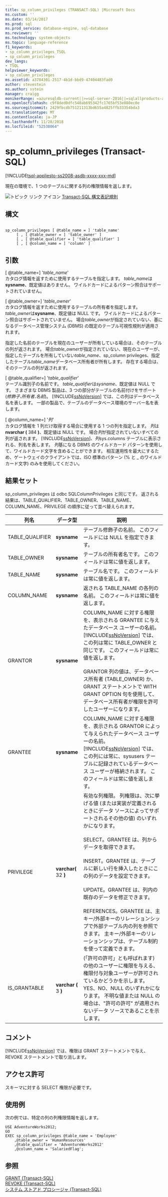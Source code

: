 ```yaml
---
title: sp_column_privileges (TRANSACT-SQL) |Microsoft Docs
ms.custom: ''
ms.date: 03/14/2017
ms.prod: sql
ms.prod_service: database-engine, sql-database
ms.reviewer: ''
ms.technology: system-objects
ms.topic: language-reference
f1_keywords:
- sp_column_privileges_TSQL
- sp_column_privileges
dev_langs:
- TSQL
helpviewer_keywords:
- sp_column_privileges
ms.assetid: a3784301-2517-4b1d-bbd9-47404483fad0
author: stevestein
ms.author: sstein
manager: craigg
monikerRange: =azuresqldb-current||>=sql-server-2016||=sqlallproducts-allversions||>=sql-server-linux-2017||=azuresqldb-mi-current
ms.openlocfilehash: c9f8ded0dfc540ab695342fc1765bf53e880ec0e
ms.sourcegitcommit: 2429fbcdb751211313bd655a4825ffb33354bda3
ms.translationtype: MT
ms.contentlocale: ja-JP
ms.lasthandoff: 11/28/2018
ms.locfileid: "52538064"
---
```

# <a name="spcolumnprivileges-transact-sql"></a>sp_column_privileges (Transact-SQL)
[!INCLUDE[tsql-appliesto-ss2008-asdb-xxxx-xxx-md](../../includes/tsql-appliesto-ss2008-asdb-xxxx-xxx-md.md)]

  現在の環境で、1 つのテーブルに関する列の権限情報を返します。  
  
 ![トピック リンク アイコン](../../database-engine/configure-windows/media/topic-link.gif "トピック リンク アイコン") [Transact-SQL 構文表記規則](../../t-sql/language-elements/transact-sql-syntax-conventions-transact-sql.md)  
  
## <a name="syntax"></a>構文  
  
```  
  
sp_column_privileges [ @table_name = ] 'table_name'   
     [ , [ @table_owner = ] 'table_owner' ]   
     [ , [ @table_qualifier = ] 'table_qualifier' ]   
     [ , [ @column_name = ] 'column' ]  
```  
  
## <a name="arguments"></a>引数  
 [ @table_name=] '*table_name*'  
 カタログ情報を返すために使用するテーブルを指定します。 *table_name*は**sysname**、既定値はありません。 ワイルドカードによるパターン照合はサポートされていません。  
  
 [ @table_owner=] '*table_owner*'  
 カタログ情報を返すために使用するテーブルの所有者を指定します。 *table_owner*は**sysname**、既定値は NULL です。 ワイルドカードによるパターン照合はサポートされていません。 場合*table_owner*が指定されていない、基になるデータベース管理システム (DBMS) の既定のテーブル可視性規則が適用されます。  
  
 指定した名前のテーブルを現在のユーザーが所有している場合は、そのテーブルの列が返されます。 場合*table_owner*が指定されていない、現在のユーザーが、指定したテーブルを所有していない*table_name*、sp_column privileges、指定したテーブル*table_name*データベース所有者が所有します。 存在する場合は、そのテーブルの列が返されます。  
  
 [ @table_qualifier=] '*table_qualifier*'  
 テーブル識別子の名前です。 *table_qualifier*は*sysname*、既定値は NULL です。 さまざまな DBMS 製品は、3 つの部分がテーブルの名前付けをサポート (_修飾子_**.**_所有者_**.**_名前_)。 [!INCLUDE[ssNoVersion](../../includes/ssnoversion-md.md)] では、この列はデータベース名を表します。 一部の製品で、テーブルのデータベース環境のサーバー名を表します。  
  
 [ @column_name=] '*列*'  
 カタログ情報を 1 列だけ取得する場合に使用する 1 つの列を指定します。 *列*は**nvarchar (** 384 **)**、既定値は NULL です。 場合*列*が指定されていないすべての列が返されます。 [!INCLUDE[ssNoVersion](../../includes/ssnoversion-md.md)]、*列*sys.columns テーブルに表示される、列名を表します。 *列*基になる DBMS のワイルドカード パターンを使用して、ワイルドカード文字を含めることができます。 相互運用性を最大にするため、ゲートウェイのクライアントでは、ISO 標準のパターン (% と _ のワイルドカード文字) のみを使用してください。  
  
## <a name="result-sets"></a>結果セット  
 sp_column_privileges は odbc SQLColumnPrivileges と同じです。 返される結果は、TABLE_QUALIFIER、TABLE_OWNER、TABLE_NAME、COLUMN_NAME、PRIVILEGE の順序に従って並べ替えられます。  
  
|列名|データ型|説明|  
|-----------------|---------------|-----------------|  
|TABLE_QUALIFIER|**sysname**|テーブル修飾子の名前。 このフィールドには NULL を指定できます。|  
|TABLE_OWNER|**sysname**|テーブルの所有者名です。 このフィールドは常に値を返します。|  
|TABLE_NAME|**sysname**|テーブル名です。 このフィールドは常に値を返します。|  
|COLUMN_NAME|**sysname**|返される TABLE_NAME の各列の名前。 このフィールドは常に値を返します。|  
|GRANTOR|**sysname**|COLUMN_NAME に対する権限を、表示される GRANTEE に与えたデータベース ユーザーの名前。 [!INCLUDE[ssNoVersion](../../includes/ssnoversion-md.md)] では、この列は常に TABLE_OWNER と同じです。 このフィールドは常に値を返します。<br /><br /> GRANTOR 列の値は、データベース所有者 (TABLE_OWNER) か、GRANT ステートメントで WITH GRANT OPTION 句を使用して、データベース所有者が権限を許可したユーザーになります。|  
|GRANTEE|**sysname**|COLUMN_NAME に対する権限を、表示される GRANTOR によって与えられたデータベース ユーザーの名前。 [!INCLUDE[ssNoVersion](../../includes/ssnoversion-md.md)] では、この列には常に、sysusers テーブルに記録されているデータベース ユーザーが格納されます。 このフィールドは常に値を返します。|  
|PRIVILEGE|**varchar(** 32 **)**|有効な列権限。 列権限は、次に挙げる値 (または実装が定義されるときにデータ ソースによってサポートされるその他の値) のいずれかになります。<br /><br /> SELECT。GRANTEE は、列からデータを取得できます。<br /><br /> INSERT。GRANTEE は、テーブルに新しい行を挿入したときにこの列のデータを設定できます。<br /><br /> UPDATE。GRANTEE は、列内の既存のデータを修正できます。<br /><br /> REFERENCES。GRANTEE は、主キー/外部キーのリレーションシップで外部テーブル内の列を参照できます。 主キー/外部キーのリレーションシップは、テーブル制約を使って定義できます。|  
|IS_GRANTABLE|**varchar (** 3 **)**|(「許可の許可」とも呼ばれます) の他のユーザーに権限を与える、権限付与対象ユーザーが許可されているかどうかを示します。 YES、NO、NULL のいずれかになります。 不明な値または NULL の場合は、"許可の許可" が適用されないデータ ソースであることを示します。|  
  
## <a name="remarks"></a>コメント  
 [!INCLUDE[ssNoVersion](../../includes/ssnoversion-md.md)] では、権限は GRANT ステートメントで与え、REVOKE ステートメントで取り消します。  
  
## <a name="permissions"></a>アクセス許可  
 スキーマに対する SELECT 権限が必要です。  
  
## <a name="examples"></a>使用例  
 次の例では、特定の列の列権限情報を返します。  
  
```  
USE AdventureWorks2012;  
GO  
EXEC sp_column_privileges @table_name = 'Employee'   
    ,@table_owner = 'HumanResources'  
    ,@table_qualifier = 'AdventureWorks2012'  
    ,@column_name = 'SalariedFlag';  
```  
  
## <a name="see-also"></a>参照  
 [GRANT &#40;Transact-SQL&#41;](../../t-sql/statements/grant-transact-sql.md)   
 [REVOKE &#40;Transact-SQL&#41;](../../t-sql/statements/revoke-transact-sql.md)   
 [システム ストアド プロシージャ &#40;Transact-SQL&#41;](../../relational-databases/system-stored-procedures/system-stored-procedures-transact-sql.md)  
  
  

